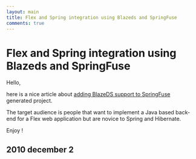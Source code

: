 ```yaml
---
layout: main
title: Flex and Spring integration using Blazeds and SpringFuse
comments: true
---
```


# Flex and Spring integration using Blazeds and SpringFuse

Hello, 

here is a nice article about <a href="http://contextuel.net/archives/12">adding BlazeDS support to SpringFuse</a> generated project. 

The target audience is people that want to implement a Java based back-end for a Flex web application 
but are novice to Spring and Hibernate. 

Enjoy !

## 2010 december 2